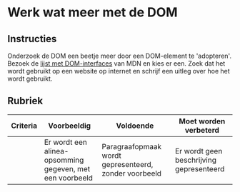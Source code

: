 # Werk wat meer met de DOM

## Instructies

Onderzoek de DOM een beetje meer door een DOM-element te 'adopteren'. Bezoek de [lijst met DOM-interfaces](https://developer.mozilla.org/nl/docs/Web/API/Document_Object_Model) van MDN en kies er een. Zoek dat het wordt gebruikt op een website op internet en schrijf een uitleg over hoe het wordt gebruikt.

## Rubriek

| Criteria | Voorbeeldig                                     | Voldoende                                         | Moet worden verbeterd       |
| -------- | --------------------------------------------- | ------------------------------------------------ | ----------------------- |
|          | Er wordt een alinea-opsomming gegeven, met een voorbeeld | Paragraafopmaak wordt gepresenteerd, zonder voorbeeld | Er wordt geen beschrijving gepresenteerd |
